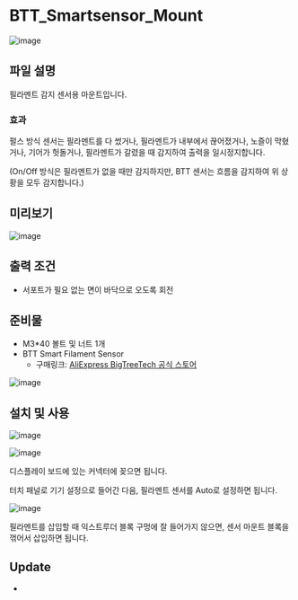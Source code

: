 # BTT_Smartsensor_Mount

![image](https://user-images.githubusercontent.com/14369006/236603401-82ce6bd0-193b-4281-8876-2b42937dd882.png)

## 파일 설명

필라멘트 감지 센서용 마운트입니다.

### 효과

펄스 방식 센서는 필라멘트를 다 썼거나, 필라멘트가 내부에서 끊어졌거나, 노즐이 막혔거나, 기어가 헛돌거나, 필라멘트가 갈렸을 때 감지하여 출력을 일시정지합니다.

(On/Off 방식은 필라멘트가 없을 때만 감지하지만, BTT 센서는 흐름을 감지하여 위 상황을 모두 감지합니다.)

## 미리보기

![image](https://user-images.githubusercontent.com/14369006/236603513-7cbc1a84-05f1-489a-a66e-7cb703fe3cdc.png)

## 출력 조건
- 서포트가 필요 없는 면이 바닥으로 오도록 회전

## 준비물

- M3\*40 볼트 및 너트 1개
- BTT Smart Filament Sensor
  - 구매링크: [AliExpress BigTreeTech 공식 스토어](https://s.click.aliexpress.com/e/_DeteAfP)

![image](https://user-images.githubusercontent.com/14369006/236603412-5f4c1be2-986f-440d-a925-378afcfec627.png)

## 설치 및 사용

![image](https://user-images.githubusercontent.com/14369006/236603626-3c658bc2-39b0-4ba9-a9c9-5d0ad7d1ca9f.png)

![image](https://user-images.githubusercontent.com/14369006/236603575-803cf96d-3dfc-474f-83ed-4ea1e25344e2.png)

디스플레이 보드에 있는 커넥터에 꽂으면 됩니다.

터치 패널로 기기 설정으로 들어간 다음, 필라멘트 센서를 Auto로 설정하면 됩니다.

![image](https://user-images.githubusercontent.com/14369006/236603642-4a4b677d-0c24-4cb8-b0d9-694326e3d104.png)

필라멘트를 삽입할 때 익스트루더 블록 구멍에 잘 들어가지 않으면, 센서 마운트 블록을 꺾어서 삽입하면 됩니다.

## Update
-
